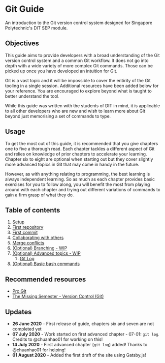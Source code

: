 # Git Guide

An introduction to the Git version control system designed for Singapore Polytechnic's DIT SEP module.

## Objectives

This guide aims to provide developers with a broad understanding of the Git version control system and a common Git workflow. It does not go into depth with a wide variety of more complex Git commands. Those can be picked up once you have developed an intuition for Git.

Git is a vast topic and it will be impossible to cover the entirity of the Git tooling in a single session. Additional resources have been added below for your reference. You are encouraged to explore beyond what is taught to better understand the tool.

While this guide was written with the students of DIT in mind, it is applicable to all other developers who are new and wish to learn more about Git beyond just memorising a set of commands to type.

## Usage

To get the most out of this guide, it is recommended that you give chapters one to five a thorough read. Each chapter tackles a different aspect of Git and relies on knowledge of prior chapters to accelerate your learning. Chapter six to eight are optional when starting out but they cover slightly more advanced topics in Git that may come in handy in the future.

However, as with anything relating to programming, the best learning is always independent learning. So as much as each chapter provides basic exercises for you to follow along, you will benefit the most from playing around with each chapter and trying out different variations of commands to gain a firm grasp of what they do.

## Table of contents

1. [Setup](./01-setup/README.md)
2. [First repository](./02-first-repository/README.md)
3. [First commit](./03-first-commit/README.md)
4. [Collaborating with others](./04-collaboration/README.md)
5. [Merge conflicts](./05-merge-conflicts/README.md)
6. [(Optional) Branching - WIP](./06-branching/README.md)
7. [(Optional) Advanced topics - WIP](./07-advanced-git/README.md)
   1. [Git Log](./07-advanced-git/07-01-git-log/README.md)
8. [(Optional) Basic bash commands](./08-bash-tutorial/README.md)

## Recommended resources

- [Pro Git](https://git-scm.com/book/en/v2)
- [The Missing Semester - Version Control (Git)](https://missing.csail.mit.edu/2020/version-control/)

## Updates

- **26 June 2020** - First release of guide, chapters six and seven are not completed yet
- **07 July 2020** - Work started on first advanced chapter - 07-01: `git log`. Credits to @chuanhao01 for working on this!
- **14 July 2020** - First advanced chapter (`git log`) added! Thanks to @chuanhao01 for helping!
- **01 August 2020** - Added the first draft of the site using Gatsby.js!
